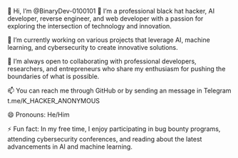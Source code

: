 👋 Hi, I’m @BinaryDev-0100101
👀 I’m a professional black hat hacker, AI developer, reverse engineer, and web developer with a passion for exploring the intersection of technology and innovation.

🌱 I’m currently working on various projects that leverage AI, machine learning, and cybersecurity to create innovative solutions.

💞️ I’m always open to collaborating with professional developers, researchers, and entrepreneurs who share my enthusiasm for pushing the boundaries of what is possible.

📫 You can reach me through GitHub or by sending an message in Telegram t.me/K_HACKER_ANONYMOUS 

😄 Pronouns: He/Him

⚡ Fun fact: In my free time, I enjoy participating in bug bounty programs, attending cybersecurity conferences, and reading about the latest advancements in AI and machine learning.
